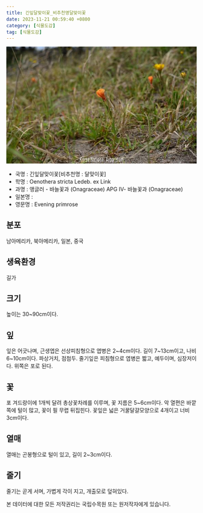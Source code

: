 ```yaml
---
title: 긴잎달맞이꽃_비추천명달맞이꽃
date: 2023-11-21 00:59:40 +0800
category: [식물도감]
tag: [식물도감]
---
```




![긴잎달맞이꽃[비추천명 : 달맞이꽃]](/assets/img/fileUpload/plants/basic/Onagraceae/Oenothera/2378/2378_20230821134452562files_th2.jpg)
- 국명 : 긴잎달맞이꽃[비추천명 : 달맞이꽃]
- 학명 : Oenothera stricta Ledeb. ex Link
- 과명 : 앵글러 - 바늘꽃과 (Onagraceae) APG Ⅳ- 바늘꽃과 (Onagraceae)
- 일본명 : 
- 영문명 : Evening primrose


## 분포
남아메리카, 북아메리카, 일본, 중국
## 생육환경
길가
## 크기
높이는 30~90cm이다.
## 잎
잎은 어긋나며, 근생엽은 선상피침형으로 엽병은 2~4cm이다. 길이 7~13cm이고, 나비 6~10cm이다. 파상거치, 점첨두. 줄기잎은 피침형으로 엽병은 짧고, 예두이며, 심장저이다. 위쪽은 포로 된다.
## 꽃
포 겨드랑이에 1개씩 달려 총상꽃차례를 이루며,  꽃 지름은 5~6cm이다. 악 열편은 바깥쪽에 털이 많고, 꽃이 필 무렵 뒤집힌다. 꽃잎은 넓은 거꿀달걀모양으로 4개이고 너비 3cm이다.
## 열매
열매는 곤봉형으로 털이 있고, 길이 2~3cm이다.
## 줄기
줄기는 곧게 서며, 가볍게 각이 지고, 개출모로 덮혀있다.






본 데이터에 대한 모든 저작권리는 국립수목원 또는 원저작자에게 있습니다.
